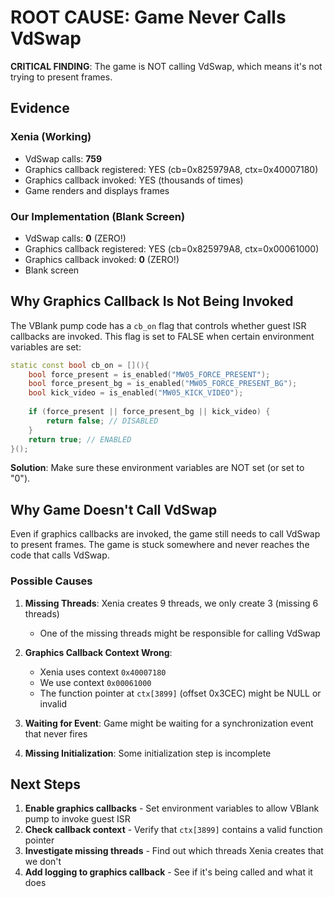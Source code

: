 # ROOT CAUSE: Game Never Calls VdSwap

**CRITICAL FINDING**: The game is NOT calling VdSwap, which means it's not trying to present frames.

## Evidence

### Xenia (Working)
- VdSwap calls: **759**
- Graphics callback registered: YES (cb=0x825979A8, ctx=0x40007180)
- Graphics callback invoked: YES (thousands of times)
- Game renders and displays frames

### Our Implementation (Blank Screen)
- VdSwap calls: **0** (ZERO!)
- Graphics callback registered: YES (cb=0x825979A8, ctx=0x00061000)
- Graphics callback invoked: **0** (ZERO!)
- Blank screen

## Why Graphics Callback Is Not Being Invoked

The VBlank pump code has a `cb_on` flag that controls whether guest ISR callbacks are invoked. This flag is set to FALSE when certain environment variables are set:

```cpp
static const bool cb_on = [](){
    bool force_present = is_enabled("MW05_FORCE_PRESENT");
    bool force_present_bg = is_enabled("MW05_FORCE_PRESENT_BG");
    bool kick_video = is_enabled("MW05_KICK_VIDEO");
    
    if (force_present || force_present_bg || kick_video) {
        return false; // DISABLED
    }
    return true; // ENABLED
}();
```

**Solution**: Make sure these environment variables are NOT set (or set to "0").

## Why Game Doesn't Call VdSwap

Even if graphics callbacks are invoked, the game still needs to call VdSwap to present frames. The game is stuck somewhere and never reaches the code that calls VdSwap.

### Possible Causes

1. **Missing Threads**: Xenia creates 9 threads, we only create 3 (missing 6 threads)
   - One of the missing threads might be responsible for calling VdSwap

2. **Graphics Callback Context Wrong**: 
   - Xenia uses context `0x40007180`
   - We use context `0x00061000`
   - The function pointer at `ctx[3899]` (offset 0x3CEC) might be NULL or invalid

3. **Waiting for Event**: Game might be waiting for a synchronization event that never fires

4. **Missing Initialization**: Some initialization step is incomplete

## Next Steps

1. **Enable graphics callbacks** - Set environment variables to allow VBlank pump to invoke guest ISR
2. **Check callback context** - Verify that `ctx[3899]` contains a valid function pointer
3. **Investigate missing threads** - Find out which threads Xenia creates that we don't
4. **Add logging to graphics callback** - See if it's being called and what it does

